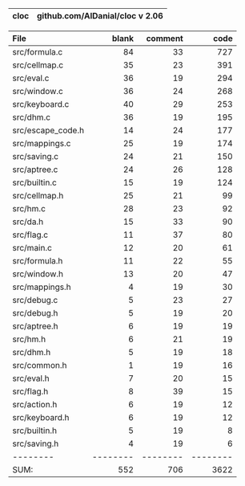 cloc|github.com/AlDanial/cloc v 2.06
--- | ---

File|blank|comment|code
:-------|-------:|-------:|-------:
src/formula.c|84|33|727
src/cellmap.c|35|23|391
src/eval.c|36|19|294
src/window.c|36|24|268
src/keyboard.c|40|29|253
src/dhm.c|36|19|195
src/escape_code.h|14|24|177
src/mappings.c|25|19|174
src/saving.c|24|21|150
src/aptree.c|24|26|128
src/builtin.c|15|19|124
src/cellmap.h|25|21|99
src/hm.c|28|23|92
src/da.h|15|33|90
src/flag.c|11|37|80
src/main.c|12|20|61
src/formula.h|11|22|55
src/window.h|13|20|47
src/mappings.h|4|19|30
src/debug.c|5|23|27
src/debug.h|5|19|20
src/aptree.h|6|19|19
src/hm.h|6|21|19
src/dhm.h|5|19|18
src/common.h|1|19|16
src/eval.h|7|20|15
src/flag.h|8|39|15
src/action.h|6|19|12
src/keyboard.h|6|19|12
src/builtin.h|5|19|8
src/saving.h|4|19|6
--------|--------|--------|--------
SUM:|552|706|3622
